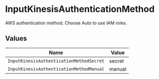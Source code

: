 # InputKinesisAuthenticationMethod

AWS authentication method. Choose Auto to use IAM roles.


## Values

| Name                                     | Value                                    |
| ---------------------------------------- | ---------------------------------------- |
| `InputKinesisAuthenticationMethodSecret` | secret                                   |
| `InputKinesisAuthenticationMethodManual` | manual                                   |